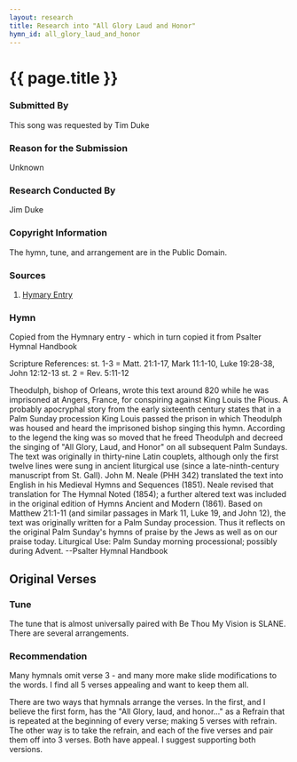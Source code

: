 ```yaml
---
layout: research
title: Research into "All Glory Laud and Honor"
hymn_id: all_glory_laud_and_honor
---
```

# {{ page.title }}

### Submitted By

This song was requested by Tim Duke

### Reason for the Submission

Unknown

### Research Conducted By

Jim Duke

### Copyright Information

The hymn, tune, and arrangement are in the Public Domain.

### Sources

1. [Hymary Entry](https://hymnary.org/text/all_glory_laud_and_honor/)

### Hymn

Copied from the Hymnary entry - which in turn copied it from Psalter Hymnal Handbook

Scripture References: st. 1-3 = Matt. 21:1-17, Mark 11:1-10, Luke 19:28-38, John 12:12-13 st. 2 = Rev. 5:11-12

Theodulph, bishop of Orleans, wrote this text around 820 while he was imprisoned at Angers, France, for conspiring
against King Louis the Pious. A probably apocryphal story from the early sixteenth century states that in a Palm
Sunday procession King Louis passed the prison in which Theodulph was housed and heard the imprisoned bishop singing
this hymn. According to the legend the king was so moved that he freed Theodulph and decreed the singing of
"All Glory, Laud, and Honor" on all subsequent Palm Sundays. The text was originally in thirty-nine Latin couplets,
although only the first twelve lines were sung in ancient liturgical use (since a late-ninth-century manuscript from
St. Gall). John M. Neale (PHH 342) translated the text into English in his Medieval Hymns and Sequences (1851). Neale
revised that translation for The Hymnal Noted (1854); a further altered text was included in the original edition of
Hymns Ancient and Modern (1861). Based on Matthew 21:1-11 (and similar passages in Mark 11, Luke 19, and John 12),
the text was originally written for a Palm Sunday procession. Thus it reflects on the original Palm Sunday's hymns
of praise by the Jews as well as on our praise today. Liturgical Use: Palm Sunday morning processional; possibly
during Advent. --Psalter Hymnal Handbook

## Original Verses


### Tune

The tune that is almost universally paired with Be Thou My Vision is SLANE.  There are several arrangements.

### Recommendation

Many hymnals omit verse 3 - and many more make slide modifications to the words.  I find all 5 verses appealing
and want to keep them all.

There are two ways that hymnals arrange the verses.  In the first, and I believe the first form, has the "All Glory,
laud, and honor..." as a Refrain that is repeated at the beginning of every verse; making 5 verses with refrain.  The
other way is to take the refrain, and each of the five verses and pair them off into 3 verses.  Both have appeal.
I suggest supporting both versions.
